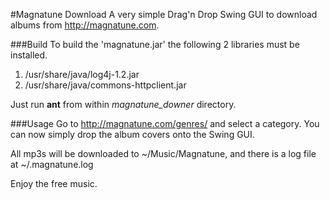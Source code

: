 #Magnatune Download
A very simple Drag'n Drop Swing GUI to download albums from http://magnatune.com.

###Build
To build the 'magnatune.jar' the following 2 libraries must be installed.
1. /usr/share/java/log4j-1.2.jar
2. /usr/share/java/commons-httpclient.jar

Just run __ant__ from within *magnatune_downer* directory.


###Usage
Go to http://magnatune.com/genres/ and select a category.
You can now simply drop the album covers onto the Swing GUI.

All mp3s will be downloaded to ~/Music/Magnatune, and  there is a log file at ~/.magnatune.log


Enjoy the free music.
